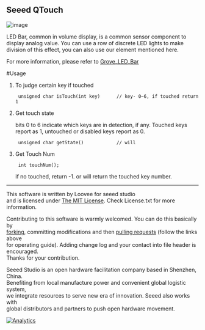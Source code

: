 Seeed QTouch
-------------------------------------------------------------
![image](http://www.seeedstudio.com/wiki/images/3/33/Sidekick_19_0.png)

LED Bar, common in volume display, is a common sensor component to display analog value. You can use a row of discrete LED lights to make division of this effect, you can also use our element mentioned here. 

For more information, please refer to [Grove_LED_Bar][1]

#Usage

1. To judge certain key if touched


		unsigned char isTouch(int key)		// key- 0~6, if touched return 1
2. Get touch state
   
   	bits 0 to 6 indicate which keys are in detection, if any. Touched keys report as 1, untouched or disabled
    keys report as 0.

		unsigned char getState()			// will 

3. Get Touch Num

		int touchNum();

	if no touched, return -1. or will return the touched key number.

----
This software is written by Loovee for seeed studio<br>
and is licensed under [The MIT License](http://opensource.org/licenses/mit-license.php). Check License.txt for more information.<br>

Contributing to this software is warmly welcomed. You can do this basically by<br>
[forking](https://help.github.com/articles/fork-a-repo), committing modifications and then [pulling requests](https://help.github.com/articles/using-pull-requests) (follow the links above<br>
for operating guide). Adding change log and your contact into file header is encouraged.<br>
Thanks for your contribution.

Seeed Studio is an open hardware facilitation company based in Shenzhen, China. <br>
Benefiting from local manufacture power and convenient global logistic system, <br>
we integrate resources to serve new era of innovation. Seeed also works with <br>
global distributors and partners to push open hardware movement.<br>



[1]:http://www.seeedstudio.com/wiki/LED_Bar



[![Analytics](https://ga-beacon.appspot.com/UA-46589105-3/Grove_LED_Bar)](https://github.com/igrigorik/ga-beacon)
